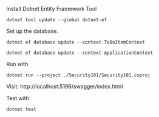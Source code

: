 Install Dotnet Entity Framework Tool

`dotnet tool update --global dotnet-ef `

Set up the database.

`dotnet ef database update --context ToDoItemContext`

`dotnet ef database update --context ApplicationContext`

Run with

`dotnet run --project ./Security101/Security101.csproj`

Visit: http://localhost:5196/swagger/index.html

Test with

`dotnet test`
